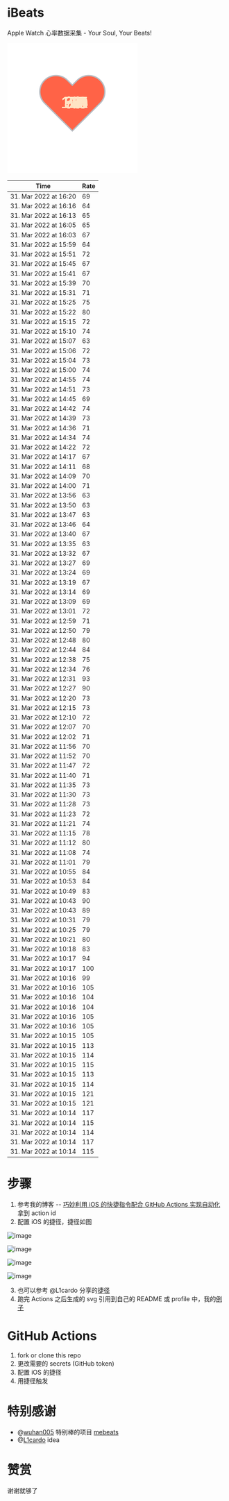 # iBeats
Apple Watch 心率数据采集 - Your Soul, Your Beats!

![](./files/heart.svg)

<!--START_SECTION:my_heart_rate-->
| Time | Rate | 
 | ---- | ---- | 
| 31. Mar 2022 at 16:20 | 69 |
| 31. Mar 2022 at 16:16 | 64 |
| 31. Mar 2022 at 16:13 | 65 |
| 31. Mar 2022 at 16:05 | 65 |
| 31. Mar 2022 at 16:03 | 67 |
| 31. Mar 2022 at 15:59 | 64 |
| 31. Mar 2022 at 15:51 | 72 |
| 31. Mar 2022 at 15:45 | 67 |
| 31. Mar 2022 at 15:41 | 67 |
| 31. Mar 2022 at 15:39 | 70 |
| 31. Mar 2022 at 15:31 | 71 |
| 31. Mar 2022 at 15:25 | 75 |
| 31. Mar 2022 at 15:22 | 80 |
| 31. Mar 2022 at 15:15 | 72 |
| 31. Mar 2022 at 15:10 | 74 |
| 31. Mar 2022 at 15:07 | 63 |
| 31. Mar 2022 at 15:06 | 72 |
| 31. Mar 2022 at 15:04 | 73 |
| 31. Mar 2022 at 15:00 | 74 |
| 31. Mar 2022 at 14:55 | 74 |
| 31. Mar 2022 at 14:51 | 73 |
| 31. Mar 2022 at 14:45 | 69 |
| 31. Mar 2022 at 14:42 | 74 |
| 31. Mar 2022 at 14:39 | 73 |
| 31. Mar 2022 at 14:36 | 71 |
| 31. Mar 2022 at 14:34 | 74 |
| 31. Mar 2022 at 14:22 | 72 |
| 31. Mar 2022 at 14:17 | 67 |
| 31. Mar 2022 at 14:11 | 68 |
| 31. Mar 2022 at 14:09 | 70 |
| 31. Mar 2022 at 14:00 | 71 |
| 31. Mar 2022 at 13:56 | 63 |
| 31. Mar 2022 at 13:50 | 63 |
| 31. Mar 2022 at 13:47 | 63 |
| 31. Mar 2022 at 13:46 | 64 |
| 31. Mar 2022 at 13:40 | 67 |
| 31. Mar 2022 at 13:35 | 63 |
| 31. Mar 2022 at 13:32 | 67 |
| 31. Mar 2022 at 13:27 | 69 |
| 31. Mar 2022 at 13:24 | 69 |
| 31. Mar 2022 at 13:19 | 67 |
| 31. Mar 2022 at 13:14 | 69 |
| 31. Mar 2022 at 13:09 | 69 |
| 31. Mar 2022 at 13:01 | 72 |
| 31. Mar 2022 at 12:59 | 71 |
| 31. Mar 2022 at 12:50 | 79 |
| 31. Mar 2022 at 12:48 | 80 |
| 31. Mar 2022 at 12:44 | 84 |
| 31. Mar 2022 at 12:38 | 75 |
| 31. Mar 2022 at 12:34 | 76 |
| 31. Mar 2022 at 12:31 | 93 |
| 31. Mar 2022 at 12:27 | 90 |
| 31. Mar 2022 at 12:20 | 73 |
| 31. Mar 2022 at 12:15 | 73 |
| 31. Mar 2022 at 12:10 | 72 |
| 31. Mar 2022 at 12:07 | 70 |
| 31. Mar 2022 at 12:02 | 71 |
| 31. Mar 2022 at 11:56 | 70 |
| 31. Mar 2022 at 11:52 | 70 |
| 31. Mar 2022 at 11:47 | 72 |
| 31. Mar 2022 at 11:40 | 71 |
| 31. Mar 2022 at 11:35 | 73 |
| 31. Mar 2022 at 11:30 | 73 |
| 31. Mar 2022 at 11:28 | 73 |
| 31. Mar 2022 at 11:23 | 72 |
| 31. Mar 2022 at 11:21 | 74 |
| 31. Mar 2022 at 11:15 | 78 |
| 31. Mar 2022 at 11:12 | 80 |
| 31. Mar 2022 at 11:08 | 74 |
| 31. Mar 2022 at 11:01 | 79 |
| 31. Mar 2022 at 10:55 | 84 |
| 31. Mar 2022 at 10:53 | 84 |
| 31. Mar 2022 at 10:49 | 83 |
| 31. Mar 2022 at 10:43 | 90 |
| 31. Mar 2022 at 10:43 | 89 |
| 31. Mar 2022 at 10:31 | 79 |
| 31. Mar 2022 at 10:25 | 79 |
| 31. Mar 2022 at 10:21 | 80 |
| 31. Mar 2022 at 10:18 | 83 |
| 31. Mar 2022 at 10:17 | 94 |
| 31. Mar 2022 at 10:17 | 100 |
| 31. Mar 2022 at 10:16 | 99 |
| 31. Mar 2022 at 10:16 | 105 |
| 31. Mar 2022 at 10:16 | 104 |
| 31. Mar 2022 at 10:16 | 104 |
| 31. Mar 2022 at 10:16 | 105 |
| 31. Mar 2022 at 10:16 | 105 |
| 31. Mar 2022 at 10:15 | 105 |
| 31. Mar 2022 at 10:15 | 113 |
| 31. Mar 2022 at 10:15 | 114 |
| 31. Mar 2022 at 10:15 | 115 |
| 31. Mar 2022 at 10:15 | 113 |
| 31. Mar 2022 at 10:15 | 114 |
| 31. Mar 2022 at 10:15 | 121 |
| 31. Mar 2022 at 10:15 | 121 |
| 31. Mar 2022 at 10:14 | 117 |
| 31. Mar 2022 at 10:14 | 115 |
| 31. Mar 2022 at 10:14 | 114 |
| 31. Mar 2022 at 10:14 | 117 |
| 31. Mar 2022 at 10:14 | 115 |

<!--END_SECTION:my_heart_rate-->

# 步骤
1. 参考我的博客 -- [巧妙利用 iOS 的快捷指令配合 GitHub Actions 实现自动化](https://github.com/yihong0618/gitblog/issues/198) 拿到 action id
2. 配置 iOS 的捷径，捷径如图

![image](https://user-images.githubusercontent.com/15976103/122154218-0db0b480-ce97-11eb-93bb-5aec07c558dc.png)

![image](https://user-images.githubusercontent.com/15976103/122154236-186b4980-ce97-11eb-8e4b-70551a0391ae.png)

![image](https://user-images.githubusercontent.com/15976103/122154268-2d47dd00-ce97-11eb-902e-3acf292265a9.png)

![image](https://user-images.githubusercontent.com/15976103/122174055-fa144680-ceb4-11eb-9be2-3eb83cd516f7.png)

3. 也可以参考 @L1cardo 分享的[捷径](https://www.icloud.com/shortcuts/6ab6047b459c41ad822ad6b94b1c03d4)
4. 跑完 Actions 之后生成的 svg 引用到自己的 README 或 profile 中，我的[例子](https://github.com/yihong0618) 

# GitHub Actions

1. fork or clone this repo
2. 更改需要的 secrets (GitHub token)
3. 配置 iOS 的捷径
4. 用捷径触发

# 特别感谢
- @[wuhan005](https://github.com/wuhan005) 特别棒的项目 [mebeats](https://github.com/wuhan005/mebeats)
- @[L1cardo](https://github.com/L1cardo) idea

# 赞赏
谢谢就够了
